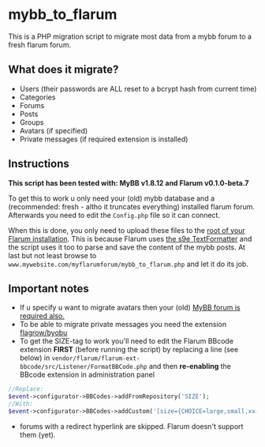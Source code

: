 # mybb_to_flarum

This is a PHP migration script to migrate most data from a mybb forum to a fresh flarum forum.

## What does it migrate?

* Users (their passwords are ALL reset to a bcrypt hash from current time)
* Categories
* Forums
* Posts
* Groups
* Avatars (if specified)
* Private messages (if required extension is installed)

## Instructions
**This script has been tested with: MyBB v1.8.12 and Flarum v0.1.0-beta.7**

To get this to work u only need your (old) mybb database and a (recommended: fresh - altho it truncates everything) installed flarum forum.
Afterwards you need to edit the `Config.php` file so it can connect.

When this is done, you only need to upload these files to the <u>root of your Flarum installation</u>.
This is because Flarum uses [the s9e TextFormatter](https://github.com/s9e/TextFormatter) and the script uses it too to parse and save the content of the mybb posts.
At last but not least browse to `www.mywebsite.com/myflarumforum/mybb_to_flarum.php` and let it do its job.

## Important notes
* If u specify u want to migrate avatars then your (old) <u>MyBB forum is required also.</u>
* To be able to migrate private messages you need the extension [flagrow/byobu](https://github.com/flagrow/byobu)
* To get the SIZE-tag to work you'll need to edit the Flarum BBcode extension **FIRST** (before running the script) by replacing a line (see below) in `vendor/flarum/flarum-ext-bbcode/src/Listener/FormatBBCode.php` and then **re-enabling** the BBcode extension in administration panel

```PHP
//Replace:
$event->configurator->BBCodes->addFromRepository('SIZE');
//With:
$event->configurator->BBCodes->addCustom('[size={CHOICE=large,small,xx-small,x-small,medium,x-large,xx-large}]{TEXT}[/size]','<span style="font-size:{CHOICE}">{TEXT}</span>');
```

* forums with a redirect hyperlink are skipped. Flarum doesn't support them (yet).
